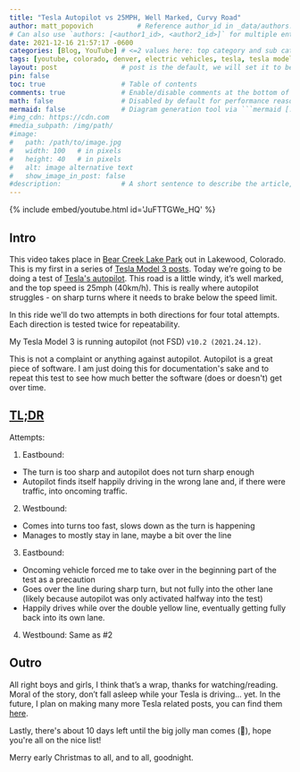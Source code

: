 ```yaml
---
title: "Tesla Autopilot vs 25MPH, Well Marked, Curvy Road"
author: matt_popovich           # Reference author_id in _data/authors.yml
# Can also use `authors: [<author1_id>, <author2_id>]` for multiple entries
date: 2021-12-16 21:57:17 -0600
categories: [Blog, YouTube] # <=2 values here: top category and sub category
tags: [youtube, colorado, denver, electric vehicles, tesla, tesla model 3, autopilot]       # TAG names should always be lowercase
layout: post                # post is the default, we will set it to be explicit
pin: false
toc: true                   # Table of contents
comments: true              # Enable/disable comments at the bottom of the post
math: false                 # Disabled by default for performance reasons
mermaid: false              # Diagram generation tool via ```mermaid [...]```
#img_cdn: https://cdn.com
#media_subpath: /img/path/
#image:
#   path: /path/to/image.jpg
#   width: 100   # in pixels
#   height: 40   # in pixels
#   alt: image alternative text
#   show_image_in_post: false
#description:               # A short sentence to describe the article, used when sharing links on social media and on homepage
---
```


{% include embed/youtube.html id='JuFTTGWe_HQ' %}

## Intro

This video takes place in [Bear Creek Lake Park](https://www.lakewood.org/Government/Departments/Community-Resources/Parks-Forestry-and-Open-Space/A-to-Z-Park-List/Bear-Creek-Lake-Park) out in Lakewood, Colorado. This is my first in a series of [Tesla Model 3 posts](/tags/tesla-model-3). Today we’re going to be doing a test of [Tesla's autopilot](https://www.tesla.com/autopilot). This road is a little windy, it’s well marked, and the top speed is 25mph (40km/h). This is really where autopilot struggles - on sharp turns where it needs to brake below the speed limit.

In this ride we'll do two attempts in both directions for four total attempts. Each direction is tested twice for repeatability.

My Tesla Model 3 is running autopilot (not FSD) `v10.2 (2021.24.12)`.

This is not a complaint or anything against autopilot. Autopilot is a great piece of software. I am just doing this for documentation's sake and to repeat this test to see how much better the software (does or doesn't) get over time.

## [TL;DR](https://www.merriam-webster.com/dictionary/TL%3BDR)
Attempts:
1. Eastbound:
  - The turn is too sharp and autopilot does not turn sharp enough
  - Autopilot finds itself happily driving in the wrong lane and, if there were traffic, into oncoming traffic.
2. Westbound:
  - Comes into turns too fast, slows down as the turn is happening
  - Manages to mostly stay in lane, maybe a bit over the line
3. Eastbound:
  - Oncoming vehicle forced me to take over in the beginning part of the test as a precaution
  - Goes over the line during sharp turn, but not fully into the other lane (likely because autopilot was only activated halfway into the test)
  - Happily drives while over the double yellow line, eventually getting fully back into its own lane.
4. Westbound: Same as #2

## Outro
All right boys and girls, I think that’s a wrap, thanks for watching/reading. Moral of the story, don’t fall asleep while your Tesla is driving... yet. In the future, I plan on making many more Tesla related posts, you can find them [here](/tags/tesla).

Lastly, there's about 10 days left until the big jolly man comes (🎅), hope you're all on the nice list!

Merry early Christmas to all, and to all, goodnight.

<!--
&nbsp;

Could not find
Matthew L. Fisher - Push (Instrumental): https://www.matthewfishermusic.com

<div style="text-align:center">
<iframe
style="border-radius:12px"
src="https://open.spotify.com/embed/track/5fEThMYHHyoohPxqsCvz1l?utm_source=generator"
width="80%" height="352" frameBorder="0"
allowfullscreen=""
allow="autoplay; clipboard-write; encrypted-media; fullscreen; picture-in-picture"
loading="lazy">
</iframe>
</div>
-->
